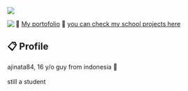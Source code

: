 <img src="https://i.imgur.com/OScgGzj.png"/>

<a href="https://discord.com/users/183480523371315201"><img align="left" src="https://lanyard-profile-readme.vercel.app/api/183480523371315201?bg=23283d&borderRadius=8px&hideDiscrim=true"/></a>

📃 <a href="https://ajinata84.github.io/portofolio">My portofolio</a>
🏫 <a href="https://github.com/prashajinata">you can check my school projects here</a>

## 📋 Profile

ajinata84, 16 y/o guy from indonesia 🍜 <br/><br/>still a student
